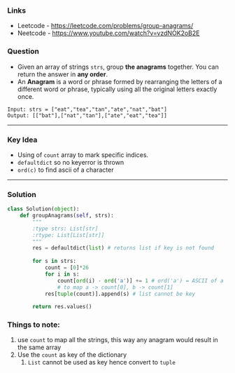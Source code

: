 
### Links
- Leetcode -  <https://leetcode.com/problems/group-anagrams/>
- Neetcode - <https://www.youtube.com/watch?v=vzdNOK2oB2E>

### Question
-  Given an array of strings `strs`, group **the anagrams** together. You can return the answer in **any order**.
- An **Anagram** is a word or phrase formed by rearranging the letters of a different word or phrase, typically using all the original letters exactly once. 


```
Input: strs = ["eat","tea","tan","ate","nat","bat"]
Output: [["bat"],["nat","tan"],["ate","eat","tea"]]
```
---
### Key Idea
- Using of `count` array to mark specific indices.
- `defaultdict` so no keyerror is thrown
- `ord(c)` to find ascii of a character
---
### Solution
```python
class Solution(object):
    def groupAnagrams(self, strs):
        """
        :type strs: List[str]
        :rtype: List[List[str]]
        """
        res = defaultdict(list) # returns list if key is not found
        
        for s in strs:
            count = [0]*26
            for i in s: 
                count[ord(i) - ord('a')] += 1 # ord('a') = ASCII of a
                # to map a -> count[0], b -> count[1]
            res[tuple(count)].append(s) # list cannot be key
        
        return res.values()
```

### Things to note:
1. use `count` to map all the strings, this way any anagram would result in the same array
2. Use the `count` as key of the dictionary
	1. `List` cannot be used as key hence convert to `tuple`